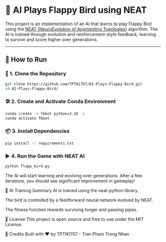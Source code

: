 # 🧠 AI Plays Flappy Bird using NEAT

This project is an implementation of an AI that learns to play Flappy Bird using the [NEAT (NeuroEvolution of Augmenting Topologies)](https://neat-python.readthedocs.io/en/latest/) algorithm. The AI is trained through evolution and reinforcement-style feedback, learning to survive and score higher over generations.

---

## 🚀 How to Run

### 📁 1. Clone the Repository

```bash
git clone https://github.com/TPTN1707/AI-Plays-Flappy-Bird.git
cd AI-Plays-Flappy-Bird/
```
### 🛠️ 2. Create and Activate Conda Environment
```bash
conda create -n fbbot python=3.10 -y
conda activate fbbot
```
### 📦 3. Install Dependencies
```bash
pip install -r requirements.txt
```
### ▶️ 4. Run the Game with NEAT AI
```bash
python flapp_bird.py
```
The AI will start learning and evolving over generations. After a few iterations, you should see significant improvement in gameplay!

🧠 AI Training Summary
AI is trained using the neat-python library.

The bird is controlled by a feedforward neural network evolved by NEAT.

The fitness function rewards surviving longer and passing pipes.

📜 License
This project is open source and free to use under the MIT License.

🙌 Credits
Built with ❤️ by TPTN1707 - Tran Pham Trong Nhan